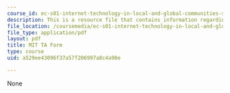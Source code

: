 ```yaml
---
course_id: ec-s01-internet-technology-in-local-and-global-communities-spring-2005-summer-2005
description: This is a resource file that contains information regarding MIT TA form.
file_location: /coursemedia/ec-s01-internet-technology-in-local-and-global-communities-spring-2005-summer-2005/a529ee43096f37a57f206997a8c4a90e_MITEC_S01S05_mit_ta_form.pdf
file_type: application/pdf
layout: pdf
title: MIT TA Form
type: course
uid: a529ee43096f37a57f206997a8c4a90e

---
```

None